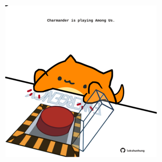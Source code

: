 <!-- built at 01/02/2025, 23:00:43 UTC -->
<p align="center">
  <img width="500" height="500" src="./ReadmeImage.svg">
</p>
